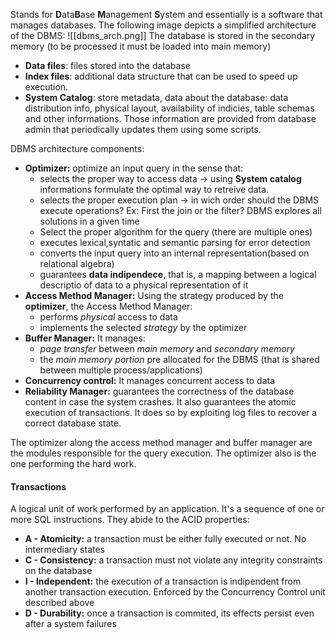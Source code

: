 Stands for **D**ata**B**ase **M**anagement **S**ystem and essentially is a software that manages databases.
The following image depicts a simplified architecture of the DBMS:
![[dbms_arch.png]]
The database is stored in the secondary memory (to be processed it must be loaded into main memory)
- **Data files**: files stored into the database
- **Index files**: additional data structure that can be used to speed up execution.
- **System Catalog**: store metadata, data about the database: data distribution info, physical layout, availability of indicies, table schemas and other informations. Those information are provided from database admin that periodically updates them using some scripts.

DBMS architecture components:
- **Optimizer:** optimize an input query in the sense that:
	- selects the proper way to access data -> using **System catalog** informations formulate the optimal way to retreive data.
	- selects the proper execution plan -> in wich order should the DBMS execute operations? Ex: First the join or the filter? DBMS explores all solutions in a given time
	- Select the proper algorithm for the query (there are multiple ones)
	- executes lexical,syntatic and semantic parsing for error detection
	- converts the input query into an internal representation(based on relational algebra)
	- guarantees **data indipendece**, that is, a mapping between a logical descriptio of data to a physical representation of it 
- **Access Method Manager:** Using the strategy produced by the **optimizer**, the Access Method Manager:
	- performs *physical* access to data 
	- implements the selected *strategy* by the optimizer
- **Buffer Manager:** It manages:
	- *page transfer* between *main memory* and *secondary memory*
	- the *main memory portion* pre allocated for the DBMS (that is shared between multiple process/applications)
- **Concurrency control:** It manages concurrent access to data
- **Reliability Manager:** guarantees the correctness of the database content in case the system crashes. It also guarantees the atomic execution of transactions.
  It does so by exploiting log files to recover a correct database state.

The optimizer along the access method manager and buffer manager are the modules responsible for the query execution. 
The optimizer also is the one performing the hard work.

#### Transactions
A logical unit of work performed by an application.
It's a sequence of one or more SQL instructions.
They abide to the ACID properties:
- **A - Atomicity:** a transaction must be either fully executed or not. No intermediary states 
- **C - Consistency:** a transaction must not violate any integrity constraints on the database
- **I - Independent:** the execution of a transaction is indipendent from another transaction execution. Enforced by the Concurrency Control unit described above
- **D - Durability:** once a transaction is commited, its effects persist even after a system failures